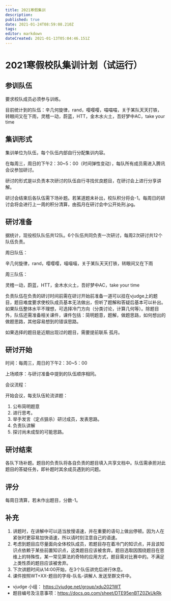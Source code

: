 ```yaml
---
title: 2021寒假集训
description: 
published: true
date: 2021-01-24T08:59:08.210Z
tags: 
editor: markdown
dateCreated: 2021-01-13T05:04:46.151Z
---
```


# 2021寒假校队集训计划（试运行）

## 参训队伍

要求校队成员必须参与训练。

目前统计到的队伍：辛几何旋律，rand，嘤嘤嘤，喵喵喵，关于某队天天打铁，转眼间又在下雨，灵稽一动，蔚蓝，HTT，金木水火土，吾好梦中AC，take your time

## 集训形式

集训单位为队伍，每个队伍内部自行分配集训内容。

在每周三，周日的下午2：30~5：00（时间弹性变动），每队所有成员需进入腾讯会议参加研讨。

研讨的形式是以负责本次研讨的队伍自行寻找优良题目，在研讨会上进行分享讲解。

研讨会结束后各队伍需下场补题。若某道题未补出，校队积分将会-1。每周日的研讨会将会进行上一周的积分清算，由孤月在研讨会中公开处刑.jpg。

## 研讨准备

据统计，现役校队队伍共12队。6个队伍共同负责一次研讨，每周2次研讨共12个队伍负责。

周日队伍：

辛几何旋律，rand，嘤嘤嘤，喵喵喵，关于某队天天打铁，转眼间又在下雨

周三队伍：

灵稽一动，蔚蓝，HTT，金木水火土，吾好梦中AC，take your time

负责队伍在负责的研讨时间前需在研讨开始前准备一道可以挂在vjudge上的题目，题目难度要求使校队成员基本无法做出，但听了题解和答疑后基本可以补出。如果队伍整体水平不理想，可选择冷门方向（分类讨论，计算几何等）。除题目外，队伍还需准备相关课件，课件包括：简明题意，题解，做题思路，如何想出的做题思路，其他容易想到的错误思路。

如果选择的题目是近期出现过的题目，需要提前联系 孤月。

## 研讨开始

时间：每周三，周日的下午2：30~5：00

上场顺序：与研讨准备中提到的队伍顺序相同。

会议流程：

开始会议，每支队伍轮流讲题：  

1. 公布简明题意
2. 进行思考。
3. 举手发言（定点狙杀）研讨成员，发表思路。
4. 负责队讲解
5. 探讨尚未成型的可能思路。

## 研讨结束

各队下场补题。题目的负责队将各自负责的题目填入共享文档中。队伍需承担对此题目的答疑任务，即补题时其余成员遇到的问题。

## 评分

每周日清算，若未作出题目，分数-1。

## 补充

1. 讲题时，在讲解中可以适当放慢语速，并在重要的语句上做出停顿。因为人在紧张时更容易加快语速，所以请时刻注意自己的语速。
2. 考虑到题目应尽量面向全体校队成员，若题目存在着冷门的知识点，并且该知识点依赖于某些前置知识点，这类题目应该被舍弃。题目选取因围绕题目在思维上的特殊性，某一常见算法的奇特的应用方式，题目需对比赛中的。不满足上类性质的题目应该被舍弃。
3. 下次讲题时间从14:00开始，在3个队伍讲完后进行休息。
4. 课件按照WT+XX-题目的字母-队名-讲解人 发送至群文件中。

* vjudge 小组： https://vjudge.net/group/xdu2021WT
* 题目编号及注意事项：https://docs.qq.com/sheet/DTE95enBTZ0ZkUkRk